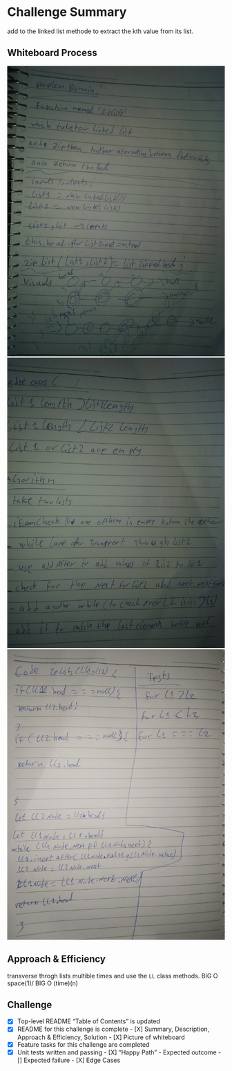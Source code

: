 # Challenge Summary
<!-- Description of the challenge -->
add to the linked list methode to extract the kth value from its list.

## Whiteboard Process
<!-- Embedded whiteboard image -->

![Whiteboard Image](./1.jpg)
![Whiteboard Image](./2.jpg)
![Whiteboard Image](./3.jpg)


## Approach & Efficiency
<!-- What approach did you take? Why? What is the Big O space/time for this approach? -->

transverse throgh lists multible times and use the `LL` class methods. BIG O space(1)/ BIG O (time)(n)

## Challenge

- [X] Top-level README “Table of Contents” is updated
- [X] README for this challenge is complete
       - [X] Summary, Description, Approach & Efficiency, Solution
       - [X] Picture of whiteboard
- [X] Feature tasks for this challenge are completed
- [X] Unit tests written and passing
       - [X] “Happy Path” - Expected outcome
       - [] Expected failure
       - [X] Edge Cases
